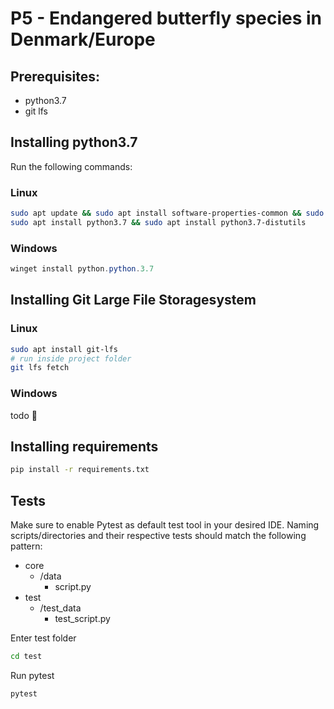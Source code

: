 # P5 - Endangered butterfly species in Denmark/Europe

## Prerequisites:
- python3.7
- git lfs


## Installing python3.7
Run the following commands:

### Linux
```bash
sudo apt update && sudo apt install software-properties-common && sudo add-apt-repository ppa:deadsnakes/ppa && 
sudo apt install python3.7 && sudo apt install python3.7-distutils
```


### Windows
```powershell
winget install python.python.3.7
```
## Installing Git Large File Storagesystem

### Linux
```bash
sudo apt install git-lfs
# run inside project folder
git lfs fetch
```
### Windows
todo 🤷


## Installing requirements
```bash
pip install -r requirements.txt
```

## Tests
Make sure to enable Pytest as default test tool in your desired IDE.
Naming scripts/directories and their respective tests should match the following pattern:
 - core
   - /data
     - script.py
 - test
   - /test_data
     - test_script.py

Enter test folder
```bash
cd test
```

Run pytest
```bash
pytest
```

